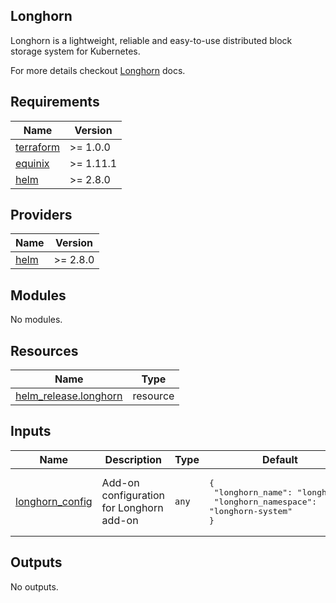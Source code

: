 ## Longhorn

Longhorn is a lightweight, reliable and easy-to-use distributed block storage system for Kubernetes.

For more details checkout [Longhorn](https://longhorn.io/docs/) docs.

<!-- TEMPLATE: Insert an image here of the infrastructure diagram. You can generate a starting image using instructions found at https://www.terraform.io/docs/cli/commands/graph.html#generating-images -->

<!-- BEGINNING OF PRE-COMMIT-TERRAFORM DOCS HOOK -->
## Requirements

| Name | Version |
|------|---------|
| <a name="requirement_terraform"></a> [terraform](#requirement\_terraform) | >= 1.0.0 |
| <a name="requirement_equinix"></a> [equinix](#requirement\_equinix) | >= 1.11.1 |
| <a name="requirement_helm"></a> [helm](#requirement\_helm) | >= 2.8.0 |

## Providers

| Name | Version |
|------|---------|
| <a name="provider_helm"></a> [helm](#provider\_helm) | >= 2.8.0 |

## Modules

No modules.

## Resources

| Name | Type |
|------|------|
| [helm_release.longhorn](https://registry.terraform.io/providers/hashicorp/helm/latest/docs/resources/release) | resource |

## Inputs

| Name | Description | Type | Default | Required |
|------|-------------|------|---------|:--------:|
| <a name="input_longhorn_config"></a> [longhorn\_config](#input\_longhorn\_config) | Add-on configuration for Longhorn add-on | `any` | <pre>{<br>  "longhorn_name": "longhorn",<br>  "longhorn_namespace": "longhorn-system"<br>}</pre> | no |

## Outputs

No outputs.
<!-- END OF PRE-COMMIT-TERRAFORM DOCS HOOK -->
